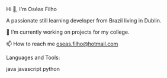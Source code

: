 Hi 👋, I'm Oséas Filho

A passionate still learning developer from Brazil living in Dublin.

🔭 I’m currently working on projects for my college.

📫 How to reach me oseas.filho@hotmail.com

Languages and Tools:

java  javascript python

<!---
OseasSon/OseasSon is a ✨ special ✨ repository because its `README.md` (this file) appears on your GitHub profile.
You can click the Preview link to take a look at your changes.
--->
